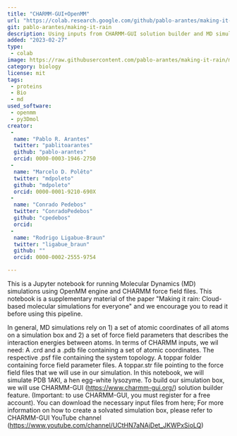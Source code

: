 ```yaml
---
title: "CHARMM-GUI+OpenMM"
url: "https://colab.research.google.com/github/pablo-arantes/making-it-rain/blob/main/CHARMM_GUI.ipynb"
git: pablo-arantes/making-it-rain
description: Using inputs from CHARMM-GUI solution builder and MD simulations with OpenMM
added: "2023-02-27"
type: 
 - colab
image: https://raw.githubusercontent.com/pablo-arantes/making-it-rain/main/GraphAbs.png
category: biology
license: mit
tags: 
 - proteins
 - Bio
 - md
used_software:
 - openmm
 - py3Dmol
creator: 
 - 
  name: "Pablo R. Arantes"
  twitter: "pablitoarantes"
  github: "pablo-arantes"
  orcid: 0000-0003-1946-2750
 - 
  name: "Marcelo D. Polêto"
  twitter: "mdpoleto"
  github: "mdpoleto"
  orcid: 0000-0001-9210-690X
 - 
  name: "Conrado Pedebos"
  twitter: "ConradoPedebos"
  github: "cpedebos"
  orcid: 
 - 
  name: "Rodrigo Ligabue-Braun"
  twitter: "ligabue_braun"
  github: ""
  orcid: 0000-0002-2555-9754

---
```

This is a Jupyter notebook for running Molecular Dynamics (MD) simulations using OpenMM engine and CHARMM force field files. This notebook is a supplementary material of the paper "Making it rain: Cloud-based molecular simulations for everyone" and we encourage you to read it before using this pipeline.

In general, MD simulations rely on 1) a set of atomic coordinates of all atoms on a simulation box and 2) a set of force field parameters that describes the interaction energies between atoms.
In terms of CHARMM inputs, we wil need:
A .crd and a .pdb file containing a set of atomic coordinates.
The respective .psf file containing the system topology.
A toppar folder containing force field parameter files.
A toppar.str file pointing to the force field files that we will use in our simulation.
In this notebook, we will simulate PDB 1AKI, a hen egg-white lysozyme. To build our simulation box, we will use CHARMM-GUI (https://www.charmm-gui.org/) solution builder feature. (Important: to use CHARMM-GUI, you must register for a free account). You can download the necessary input files from here;
For more information on how to create a solvated simulation box, please refer to CHARMM-GUI YouTube channel (https://www.youtube.com/channel/UCtHN7aNAjDet_JKWPxSioLQ)
